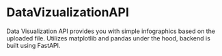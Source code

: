 # DataVizualizationAPI
Data Visualization API provides you with simple infographics based on the uploaded file. Utilizes matplotlib and pandas under the hood, backend is built using FastAPI.
